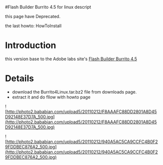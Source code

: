 #Flash Builder Burrito 4.5 for linux descript

this page have Deprecated.

the last howto: HowToInstall

# Introduction #



this version base to the Adobe labs site's [Flash Builder Burrito 4.5](http://labs.adobe.com/technologies/flashbuilder_burrito/)


# Details #


  * download the Burrito4Linux.tar.bz2 file from downloads page.
  * extract it and do fllow with howto page

![http://photo2.bababian.com/upload5/20110212/F8AAAFC88DD2801A8D45D92148E37D7A_500.jpg](http://photo2.bababian.com/upload5/20110212/F8AAAFC88DD2801A8D45D92148E37D7A_500.jpg)

![http://photo2.bababian.com/upload5/20110212/940A5AC5CA9CCFC4B0F29FDDBEC876A2_500.jpg](http://photo2.bababian.com/upload5/20110212/940A5AC5CA9CCFC4B0F29FDDBEC876A2_500.jpg)